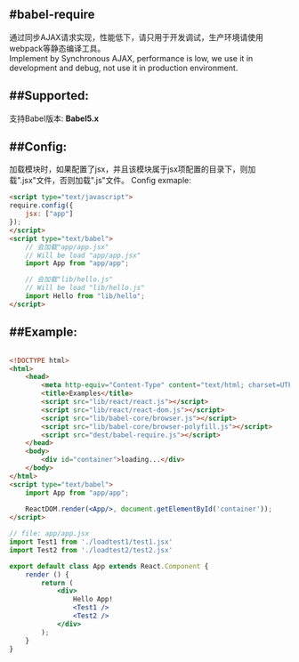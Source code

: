 #babel-require
----------------------------------------------
通过同步AJAX请求实现，性能低下，请只用于开发调试，生产环境请使用webpack等静态编译工具。  
Implement by Synchronous AJAX, performance is low, we use it in development and debug, not use it in production environment.  

##Supported:
------------------------------------------------
支持Babel版本:
    **Babel5.x**  


##Config:
-----------------------------------------------
加载模块时，如果配置了jsx，并且该模块属于jsx项配置的目录下，则加载".jsx"文件，否则加载".js"文件。
Config exmaple:
```HTML
<script type="text/javascript">
require.config({
    jsx: ["app"]
});
</script>
<script type="text/babel">
    // 会加载"app/app.jsx"
    // Will be load "app/app.jsx"
    import App from "app/app";

    // 会加载"lib/hello.js"
    // Will be load "lib/hello.js"
    import Hello from "lib/hello";
</script>
```
##Example:
------------------------------------------------
```HTML

<!DOCTYPE html>
<html>
	<head>
		<meta http-equiv="Content-Type" content="text/html; charset=UTF-8">
		<title>Examples</title>
		<script src="lib/react/react.js"></script>
		<script src="lib/react/react-dom.js"></script>
		<script src="lib/babel-core/browser.js"></script>
		<script src="lib/babel-core/browser-polyfill.js"></script>
		<script src="dest/babel-require.js"></script>
	</head>
	<body>
		<div id="container">loading...</div>
	</body>
</html>
<script type="text/babel">
	import App from "app/app";
	
	ReactDOM.render(<App/>, document.getElementById('container'));
</script>
```

```jsx
// file: app/app.jsx
import Test1 from './loadtest1/test1.jsx'
import Test2 from './loadtest2/test2.jsx'

export default class App extends React.Component {
	render () {
		return (
			<div>
				Hello App!
				<Test1 />
				<Test2 />
			</div>
		);
	}
}
```